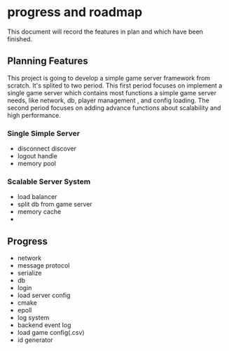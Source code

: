 # progress and roadmap

This document will record the features in plan and which have been finished.


## Planning Features
This project is going to develop a simple game server framework from scratch. It's splited to two period. This first period focuses on implement a single game server which contains most functions a simple game server needs, like network, db, player management , and config loading. The second period focuses on adding advance functions about scalability and high performance.

### Single Simple Server
* disconnect discover
* logout handle
* memory pool


### Scalable Server System
* load balancer
* split db from game server
* memory cache
* 

## Progress
* network
* message protocol
* serialize
* db
* login
* load server config
* cmake
* epoll
* log system
* backend event log
* load game config(.csv)
* id generator
